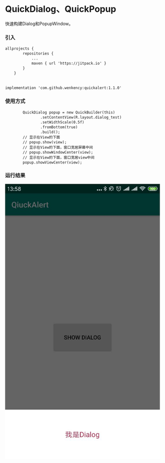 # QuickDialog、QuickPopup
快速构建Dialog和PopupWindow。

### 引入

```
allprojects {
		repositories {
			...
			maven { url 'https://jitpack.io' }
		}
	}


implementation 'com.github.wenkency:quickalert:1.1.0'

```

### 使用方式
```
        QuickDialog popup = new QuickBuilder(this)
                .setContentView(R.layout.dialog_test)
                .setWidthScale(0.5f)
                .fromBottom(true)
                .build();
        // 显示在View的下面
        // popup.show(view);
        // 显示在View的下面，窗口宽居屏幕中间
        // popup.showWindowCenter(view);
        // 显示在View的下面，窗口宽居view中间
        popup.showViewCenter(view);

```

### 运行结果

![](screenshot/image.jpg)